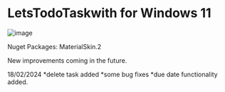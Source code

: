 # LetsTodoTaskwith for Windows 11


![image](https://github.com/AtacanColbekler/LetsTodotaskwith/assets/24621135/bcfea42c-11a3-45b0-a8d2-b03c83b661fa)

Nuget Packages: 
MaterialSkin.2


New improvements coming in the future.

18/02/2024
*delete task added
*some bug fixes
*due date functionality added.

